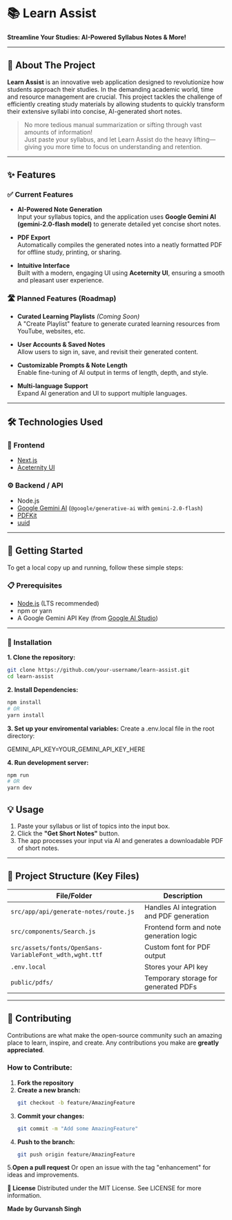 # 📚 Learn Assist  
**Streamline Your Studies: AI-Powered Syllabus Notes & More!**

---

## 🚀 About The Project

**Learn Assist** is an innovative web application designed to revolutionize how students approach their studies. In the demanding academic world, time and resource management are crucial. This project tackles the challenge of efficiently creating study materials by allowing students to quickly transform their extensive syllabi into concise, AI-generated short notes.

> No more tedious manual summarization or sifting through vast amounts of information!  
Just paste your syllabus, and let Learn Assist do the heavy lifting—giving you more time to focus on understanding and retention.

---

## ✨ Features

### ✅ Current Features
- **AI-Powered Note Generation**  
  Input your syllabus topics, and the application uses **Google Gemini AI (gemini-2.0-flash model)** to generate detailed yet concise short notes.

- **PDF Export**  
  Automatically compiles the generated notes into a neatly formatted PDF for offline study, printing, or sharing.

- **Intuitive Interface**  
  Built with a modern, engaging UI using **Aceternity UI**, ensuring a smooth and pleasant user experience.

### 🛣️ Planned Features (Roadmap)
- **Curated Learning Playlists** *(Coming Soon)*  
  A "Create Playlist" feature to generate curated learning resources from YouTube, websites, etc.

- **User Accounts & Saved Notes**  
  Allow users to sign in, save, and revisit their generated content.

- **Customizable Prompts & Note Length**  
  Enable fine-tuning of AI output in terms of length, depth, and style.

- **Multi-language Support**  
  Expand AI generation and UI to support multiple languages.

---

## 🛠️ Technologies Used

### 🔧 Frontend
- [Next.js](https://nextjs.org/)
- [Aceternity UI](https://ui.aceternity.com/)

### ⚙️ Backend / API
- Node.js
- [Google Gemini AI](https://ai.google.dev) (`@google/generative-ai` with `gemini-2.0-flash`)
- [PDFKit](https://pdfkit.org/)
- [uuid](https://www.npmjs.com/package/uuid)

---

## 🚀 Getting Started

To get a local copy up and running, follow these simple steps:

### 📋 Prerequisites
- [Node.js](https://nodejs.org/) (LTS recommended)
- npm or yarn
- A Google Gemini API Key (from [Google AI Studio](https://makersuite.google.com/))

---

### 🔧 Installation

**1. Clone the repository:**
```bash
git clone https://github.com/your-username/learn-assist.git
cd learn-assist
```
**2. Install Dependencies:**
```bash
npm install
# OR
yarn install
```
**3. Set up your enviromental variables:**
Create a .env.local file in the root directory:

GEMINI_API_KEY=YOUR_GEMINI_API_KEY_HERE

**4. Run development server:**
```bash
npm run
# OR
yarn dev
```

## 💡 Usage

1. Paste your syllabus or list of topics into the input box.
2. Click the **"Get Short Notes"** button.
3. The app processes your input via AI and generates a downloadable PDF of short notes.

---

## 📂 Project Structure (Key Files)

| File/Folder                                                  | Description                                      |
|--------------------------------------------------------------|--------------------------------------------------|
| `src/app/api/generate-notes/route.js`                        | Handles AI integration and PDF generation        |
| `src/components/Search.js`                                   | Frontend form and note generation logic          |
| `src/assets/fonts/OpenSans-VariableFont_wdth,wght.ttf`       | Custom font for PDF output                       |
| `.env.local`                                                 | Stores your API key   |
| `public/pdfs/`                                               | Temporary storage for generated PDFs             |

---

## 🤝 Contributing

Contributions are what make the open-source community such an amazing place to learn, inspire, and create. Any contributions you make are **greatly appreciated**.

### How to Contribute:

1. **Fork the repository**
2. **Create a new branch:**
   ```bash
   git checkout -b feature/AmazingFeature
3. **Commit your changes:**
   ```bash
   git commit -m "Add some AmazingFeature"
4. **Push to the branch:**
   ```bash
   git push origin feature/AmazingFeature
5.**Open a pull request**
    Or open an issue with the tag "enhancement" for ideas and improvements.


**📄 License**
Distributed under the MIT License.
See LICENSE for more information.

**Made by Gurvansh Singh**
